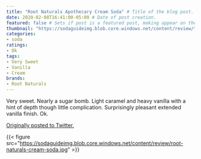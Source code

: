 ```yaml
---
title: "Root Naturals Apothecary Cream Soda" # Title of the blog post.
date: 2020-02-08T16:41:00-05:00 # Date of post creation.
featured: false # Sets if post is a featured post, making appear on the home page side bar.
thumbnail: "https://sodaguideimg.blob.core.windows.net/content/review/thumbs/root-naturals-cream-soda.jpg" # Sets thumbnail image appearing inside card on homepage.
categories:
- soda
ratings:
- Ok
tags:
- Very Sweet
- Vanilla
- Cream
brands:
- Root Naturals
---
```


Very sweet. Nearly a sugar bomb. Light caramel and heavy vanilla with a hint of depth though little complication. Surprisingly pleasant extended vanilla finish. Ok.

[Originally posted to Twitter.](https://twitter.com/Cavorter/status/1226274876530577411)

{{< figure src="https://sodaguideimg.blob.core.windows.net/content/review/root-naturals-cream-soda.jpg" >}}